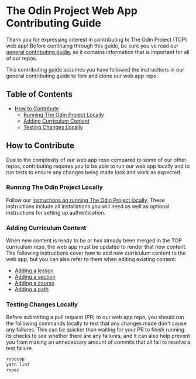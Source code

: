 # The Odin Project Web App Contributing Guide

Thank you for expressing interest in contributing to The Odin Project (TOP) web app! Before continuing through this guide, be sure you've read our [general contributing guide](https://github.com/TheOdinProject/.github/blob/main/CONTRIBUTING.md), as it contains information that is important for all of our repos.

This contributing guide assumes you have followed the instructions in our general contributing guide to fork and clone our web app repo.

## Table of Contents

- [How to Contribute](#how-to-contribute)
  - [Running The Odin Project Locally](#running-the-odin-project-locally)
  - [Adding Curriculum Content](#adding-curriculum-content)
  - [Testing Changes Locally](#testing-changes-locally)

## How to Contribute

Due to the complexity of our web app repo compared to some of our other repos, contributing requires you to be able to run our web app locally and to run tests to ensure any changes being made look and work as expected.

### Running The Odin Project Locally

Follow our [instructions on running The Odin Project locally](https://github.com/TheOdinProject/theodinproject/wiki/Running-The-Odin-Project-Locally). These instructions include all installations you will need as well as optional instructions for setting up authentication.

### Adding Curriculum Content

When new content is ready to be or has already been merged in the TOP curriculum repo, the web app must be updated to render that new content. The following instructions cover how to add new curriculum content to the web app, but you can also refer to them when editing existing content:

- [Adding a lesson](https://github.com/TheOdinProject/theodinproject/wiki/Adding-a-Lesson)
- [Adding a section](https://github.com/TheOdinProject/theodinproject/wiki/Adding-a-Section)
- [Adding a course](https://github.com/TheOdinProject/theodinproject/wiki/Adding-a-Course)
- [Adding a path](https://github.com/TheOdinProject/theodinproject/wiki/Adding-a-Path)

### Testing Changes Locally

Before submitting a pull request (PR) to our web app repo, you should run the following commands locally to test that any changes made don't cause any failures. This can be quicker than waiting for your PR to finish running its checks to see whether there are any failures, and it can also help prevent you from making an unnecessary amount of commits that all fail to resolve a test failure.

```bash
rubocop
yarn lint
rspec
```
